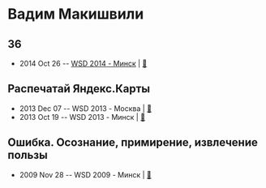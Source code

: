 # Вадим Макишвили

## 36
- 2014 Oct 26 -- [WSD 2014 - Минск](http://youtu.be/yRsT5wBSYZ0)  | [:notebook:](https://wsd.events/2014/10/26/pres/36/)  
## Распечатай Яндекс.Карты
- 2013 Dec 07 -- WSD 2013 - Москва  | [:notebook:](https://wsd.events/2013/12/07/pres/print-maps.pdf)  
- 2013 Oct 19 -- WSD 2013 - Минск  | [:notebook:](https://wsd.events/2013/10/19/pres/ya-maps.pdf)  
## Ошибка. Осознание, примирение, извлечение пользы
- 2009 Nov 28 -- WSD 2009 - Минск  | [:notebook:](https://wsd.events/2009/11/28/pres/mistake.pdf)  

